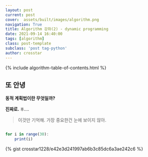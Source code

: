 ```yaml
---
layout: post
current: post
cover:  assets/built/images/algorithm.png
navigation: True
title: Algorithm 강좌(2) - dynamic programming
date: 2021-09-14 16:40:00
tags: [algorithm]
class: post-template
subclass: 'post tag-python'
author: crosstar
---
```


{% include algorithm-table-of-contents.html %}
## 또 안녕
__동적 계획법이란 무엇일까?__

**진짜로.**
`후`....

> 이것만 기억해. 가장 중요한건 눈에 보이지 않아.

~~~javascript

for i in range(30):
    print(i)
~~~

{% gist crosstar1228/e42e3d241997ab6b3c85dc6a3ae242c6 %}
